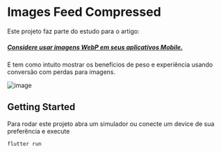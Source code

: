 # Images Feed Compressed

Este projeto faz parte do estudo para o artigo: 
##### [Considere usar imagens WebP em seus aplicativos Mobile.](https://medium.com/fliperapp/considere-usar-imagens-webp-em-aplicativos-mobile-e96727904770)  

E tem como intuito mostrar os benefícios de peso e experiência usando conversão com perdas para imagens.

![image](https://github.com/amandamussio/imageCompressed/blob/master/examples/originals.gif)
## Getting Started

Para rodar este projeto abra um simulador ou conecte um device de sua preferência e execute

```flutter run```



